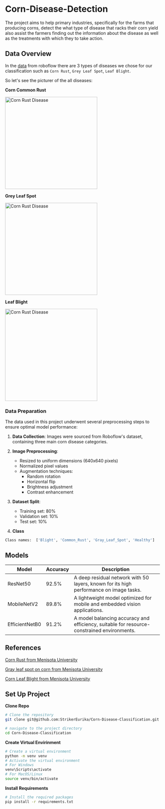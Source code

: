 # Corn-Disease-Detection

The project aims to help primary industries, specifically for the farms that producing corns, detect the what type of disease that racks their corn yield also assist the farmers finding out the information about the disease as well as the treatments with which they to take action.

## **Data Overview**

In the [data](https://www.kaggle.com/datasets/smaranjitghose/corn-or-maize-leaf-disease-dataset) from roboflow there are 3 types of diseases we chose for our classification such as `Corn Rust`, `Grey Leaf Spot`, `Leaf Blight`.

So let's see the picturer of the all diseases:

**Corn Common Rust**

<img src="assets\images\Corn Common Rust.jpg" alt="Corn Rust Disease" width="300"/>

**Grey Leaf Spot**

<img src="assets\images\Corn Gray Spot.jpg" alt="Corn Rust Disease" width="300"/>

**Leaf Blight**

<img src="assets\images\Corn Blight.jpg" alt="Corn Rust Disease" width="300"/>

### **Data Preparation**

The data used in this project underwent several preprocessing steps to ensure optimal model performance:

1. **Data Collection**: Images were sourced from Roboflow's dataset, containing three main corn disease categories.

2. **Image Preprocessing**:
    - Resized to uniform dimensions (640x640 pixels)
    - Normalized pixel values
    - Augmentation techniques:
      - Random rotation
      - Horizontal flip
      - Brightness adjustment
      - Contrast enhancement

3. **Dataset Split**:
    - Training set: 80%
    - Validation set: 10%
    - Test set: 10%

4. **Class**

```bash
Class names:  ['Blight', 'Common_Rust', 'Gray_Leaf_Spot', 'Healthy']
```


## **Models**

| **Model**         | **Accuracy** | **Description**                                                                 |
|--------------------|--------------|---------------------------------------------------------------------------------|
| ResNet50          | 92.5%        | A deep residual network with 50 layers, known for its high performance on image tasks. |
| MobileNetV2       | 89.8%        | A lightweight model optimized for mobile and embedded vision applications.      |
| EfficientNetB0    | 91.2%        | A model balancing accuracy and efficiency, suitable for resource-constrained environments. |

## References

[Corn Rust from Menisota University](https://ohioline.osu.edu/factsheet/plpath-cer-02)

[Gray leaf spot on corn from Menisota University](https://extension.umn.edu/corn-pest-management/gray-leaf-spot-corn)

[Corn Leaf Blight from Menisota University](https://extension.umn.edu/corn-pest-management/northern-corn-leaf-blight)

## **Set Up Project**


**Clone Repo**

```bash
# Clone the repository
git clone git@github.com:StrikerEurika/Corn-Disease-Classification.git

# navigate to the project directory
cd Corn-Disease-Classification
```
**Create Virtual Envirinment**

```bash
# Create a virtual environment
python -m venv venv
# Activate the virtual environment
# For Windows
venv\Scripts\activate
# For MacOS/Linux
source venv/bin/activate
```

**Install Requirements**

```bash
# Install the required packages
pip install -r requirements.txt
```
